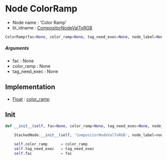 # Node ColorRamp

- Node name : 'Color Ramp'
- bl_idname : [CompositorNodeValToRGB](https://docs.blender.org/api/current/bpy.types.{bl_idname}.html)


``` python
ColorRamp(fac=None, color_ramp=None, tag_need_exec=None, node_label=None, node_color=None)
```
##### Arguments

- fac : None
- color_ramp : None
- tag_need_exec : None

## Implementation

- [Float](/docs/Compositor/Float.md) : [color_ramp](/docs/Compositor/Float.md#color_ramp)

## Init

``` python
def __init__(self, fac=None, color_ramp=None, tag_need_exec=None, node_label=None, node_color=None):

    StackedNode.__init__(self, 'CompositorNodeValToRGB', node_label=node_label, node_color=node_color)

    self.color_ramp      = color_ramp
    self.tag_need_exec   = tag_need_exec
    self.fac             = fac
```
